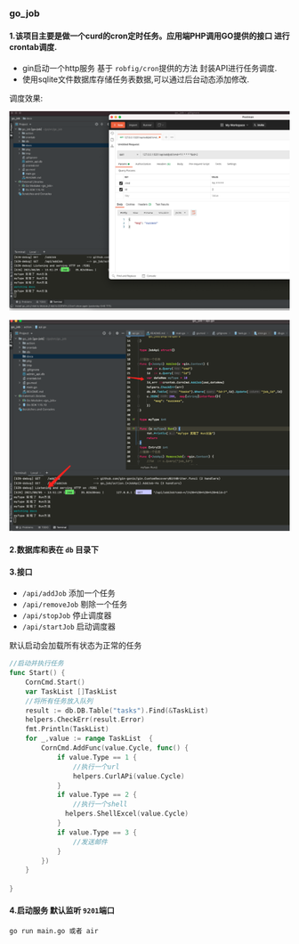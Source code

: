 ### go_job
#### 1.该项目主要是做一个curd的cron定时任务。应用端PHP调用GO提供的接口 进行crontab调度.
  * gin启动一个http服务 基于 `robfig/cron`提供的方法 封装API进行任务调度.
  * 使用sqlite文件数据库存储任务表数据,可以通过后台动态添加修改.

调度效果:

![](docs/WechatIMG469.png)

![](docs/WechatIMG470.png)

#### 2.数据库和表在 `db` 目录下

#### 3.接口
  * `/api/addJob`    添加一个任务
  * `/api/removeJob` 剔除一个任务
  * `/api/stopJob`   停止调度器
  * `/api/startJob`  启动调度器
  
  默认启动会加载所有状态为正常的任务
```go
//启动并执行任务
func Start() {
	CornCmd.Start()
	var TaskList []TaskList
	//将所有任务放入队列
	result := db.DB.Table("tasks").Find(&TaskList)
	helpers.CheckErr(result.Error)
	fmt.Println(TaskList)
	for _,value := range TaskList  {
		CornCmd.AddFunc(value.Cycle, func() {
			if value.Type == 1 {
				//执行一个url
				helpers.CurlAPi(value.Cycle)
			}
			if value.Type == 2 {
				//执行一个shell
			  helpers.ShellExcel(value.Cycle)
			}
			if value.Type == 3 {
				//发送邮件
			}
		})
	}

}

```  
  
#### 4.启动服务 默认监听 `9201`端口

```shell script
go run main.go 或者 air
```